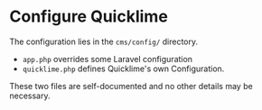 # Configure Quicklime

The configuration lies in the `cms/config/` directory.

* `app.php` overrides some Laravel configuration
* `quicklime.php` defines Quicklime's own Configuration.

These two files are self-documented and no other details may be necessary.
